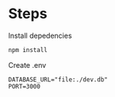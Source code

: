 # Steps

Install depedencies
```bash
npm install
```

Create .env 
```
DATABASE_URL="file:./dev.db"
PORT=3000
```

